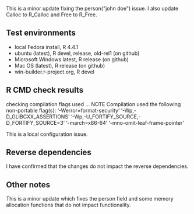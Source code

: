 This is a minor update fixing the person("john doe") issue.
I also update Calloc to R_Calloc and Free to R_Free.

## Test environments
* local Fedora install, R 4.4.1
* ubuntu (latest), R devel, release, old-rel1 (on github)
* Microsoft Windows latest, R release (on github)
* Mac OS (latest), R release (on github)
* win-builder.r-project.org, R devel

## R CMD check results

 checking compilation flags used ... NOTE
  Compilation used the following non-portable flag(s):
    ‘-Werror=format-security’ ‘-Wp,-D_GLIBCXX_ASSERTIONS’
    ‘-Wp,-U_FORTIFY_SOURCE,-D_FORTIFY_SOURCE=3’ ‘-march=x86-64’
    ‘-mno-omit-leaf-frame-pointer’


This is a local configuration issue.

## Reverse dependencies

I have confirmed that the changes do not impact the reverse dependencies.

## Other notes

This is a minor update which fixes the person field and some
memory allocation functions that do not impact functionality.
